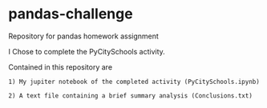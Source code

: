 # pandas-challenge
Repository for pandas homework assignment

I Chose to complete the PyCitySchools activity.

Contained in this repository are

    1) My jupiter notebook of the completed activity (PyCitySchools.ipynb)

    2) A text file containing a brief summary analysis (Conclusions.txt)
